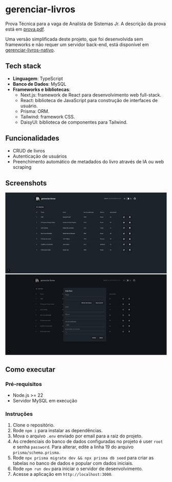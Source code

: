 # gerenciar-livros

Prova Técnica para a vaga de Analista de Sistemas Jr. A descrição da prova está em [prova.pdf](./prova.pdf).

Uma versão simplificada deste projeto, que foi desenvolvida sem frameworks e não requer um servidor back-end, está disponível em [gerenciar-livros-nativo](https://github.com/gusalbukrk/gerenciar-livros-nativo).

## Tech stack

- **Linguagem**: TypeScript
- **Banco de Dados**: MySQL
- **Frameworks e bibliotecas**:
    - Next.js: framework de React para desenvolvimento web full-stack.
    - React: biblioteca de JavaScript para construção de interfaces de usuário.
    - Prisma: ORM.
    - Tailwind: framework CSS.
    - DaisyUI: biblioteca de componentes para Tailwind.

## Funcionalidades

- CRUD de livros
- Autenticação de usuários
- Preenchimento automático de metadados do livro através de IA ou web scraping

## Screenshots

<img src="./screenshots/homepage.png" alt="Homepage">
<img src="./screenshots/modal.png" alt="Homepage">

## Como executar

### Pré-requisitos

- Node.js >= 22
- Servidor MySQL em execução

### Instruções

1. Clone o repositório.
2. Rode `npm i` para instalar as dependências.
3. Mova o arquivo `.env` enviado por email para a raiz do projeto.
4. As credenciais do banco de dados configuradas no projeto é user `root` e senha `password`. Para alterar, edite a linha 19 do arquivo `prisma/schema.prisma`.
5. Rode `npx prisma migrate dev && npx prisma db seed` para criar as tabelas no banco de dados e popular com dados iniciais.
6. Rode `npm run dev` para iniciar o servidor de desenvolvimento.
7. Acesse a aplicação em `http://localhost:3000`.
